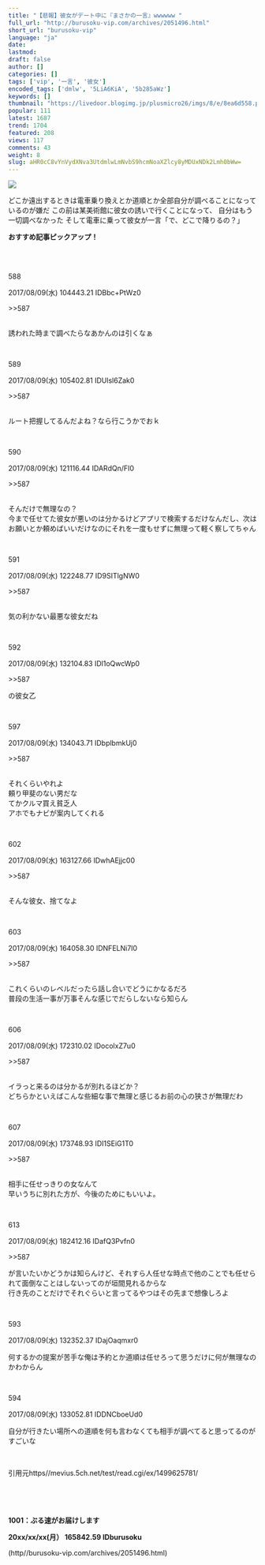 ```yaml
---
title: "【悲報】彼女がデート中に『まさかの一言』wwwwww "
full_url: "http://burusoku-vip.com/archives/2051496.html"
short_url: "burusoku-vip"
language: "ja"
date: 
lastmod: 
draft: false
author: []
categories: []
tags: ['vip', '一言', '彼女']
encoded_tags: ['dmlw', '5LiA6KiA', '5b285aWz']
keywords: []
thumbnail: "https://livedoor.blogimg.jp/plusmicro26/imgs/8/e/8ea6d558.png"
popular: 111
latest: 1687
trend: 1704
featured: 208
views: 117
comments: 43
weight: 8
slug: aHR0cC8vYnVydXNva3UtdmlwLmNvbS9hcmNoaXZlcy8yMDUxNDk2Lmh0bWw=
---
```


![](https://livedoor.blogimg.jp/plusmicro26/imgs/8/e/8ea6d558.png)

<div><p>どこか遠出するときは電車乗り換えとか道順とか全部自分が調べることになっているのが嫌だ この前は某美術館に彼女の誘いで行くことになって、 自分はもう一切調べなかった そして電車に乗って彼女が一言「で、どこで降りるの？」</p><p><b>おすすめ記事ピックアップ！</b></p> <p class='g-ad1'> </p> <p class='g-ad2'> </p> <p></p><br> <br><p>588 <p> 2017/08/09(水) 104443.21 IDBbc+PtWz0</p></p><p> <p class='anchor'>>>587</p> <br> 誘われた時まで調べたらなあかんのは引くなぁ </p><br> <p>589 <p> 2017/08/09(水) 105402.81 IDUlsl6Zak0</p></p><p> <p class='anchor'>>>587</p> <br> ルート把握してるんだよね？なら行こうかでおｋ </p><br> <p>590 <p> 2017/08/09(水) 121116.44 IDARdQn/FI0</p></p><p> <p class='anchor'>>>587</p> <br> そんだけで無理なの？ <br> 今まで任せてた彼女が悪いのは分かるけどアプリで検索するだけなんだし、次はお願いとか頼めばいいだけなのにそれを一度もせずに無理って軽く察してちゃん </p><br> <p>591 <p> 2017/08/09(水) 122248.77 ID9SITlgNW0</p></p><p> <p class='anchor'>>>587</p> <br> 気の利かない最悪な彼女だね </p><br> <p>592 <p> 2017/08/09(水) 132104.83 IDl1oQwcWp0</p></p><p><p class='anchor'>>>587</p>の彼女乙</p><br> <p>597 <p> 2017/08/09(水) 134043.71 IDbplbmkUj0</p></p><p> <p class='anchor'>>>587</p> <br> それくらいやれよ <br> 頼り甲斐のない男だな <br> てかクルマ買え貧乏人 <br> アホでもナビが案内してくれる </p><br> <p>602 <p> 2017/08/09(水) 163127.66 IDwhAEjjc00</p></p><p> <p class='anchor'>>>587</p> <br> そんな彼女、捨てなよ </p><br> <p>603 <p> 2017/08/09(水) 164058.30 IDNFELNi7I0</p></p><p> <p class='anchor'>>>587</p> <br> これくらいのレベルだったら話し合いでどうにかなるだろ <br> 普段の生活一事が万事そんな感じでだらしないなら知らん </p><br> <p>606 <p> 2017/08/09(水) 172310.02 IDocolxZ7u0</p></p><p> <p class='anchor'>>>587</p> <br> イラっと来るのは分かるが別れるほどか？ <br> どちらかといえばこんな些細な事で無理と感じるお前の心の狭さが無理だわ </p><br> <p>607 <p> 2017/08/09(水) 173748.93 IDI1SEiG1T0</p></p><p> <p class='anchor'>>>587</p> <br> 相手に任せっきりの女なんて <br> 早いうちに別れた方が、今後のためにもいいよ。 </p><br> <p>613 <p> 2017/08/09(水) 182412.16 IDafQ3Pvfn0</p></p><p> <p class='anchor'>>>587</p>が言いたいかどうかは知らんけど、それすら人任せな時点で他のことでも任せられて面倒なことはしないってのが垣間見れるからな <br> 行き先のことだけでそれぐらいと言ってるやつはその先まで想像しろよ </p><br> <p>593 <p> 2017/08/09(水) 132352.37 IDajOaqmxr0</p></p><p> 何するかの提案が苦手な俺は予約とか道順は任せろって思うだけに何が無理なのかわからん </p><br> <p>594 <p> 2017/08/09(水) 133052.81 IDDNCboeUd0</p></p><p> 自分が行きたい場所への道順を何も言わなくても相手が調べてると思ってるのがすごいな </p><br> <p>引用元https//mevius.5ch.net/test/read.cgi/ex/1499625781/</p> <br> <p id='csw_block'></p> <p id='divSP1'> </p> <br><p><b>1001：ぶる速がお届けします <p> 20xx/xx/xx(月） 165842.59 IDburusoku</p></b></p> <p class='g-ad1'> </p> <p class='g-ad2'> </p> <p id='divSP'> </p> </div>

(http//burusoku-vip.com/archives/2051496.html)
